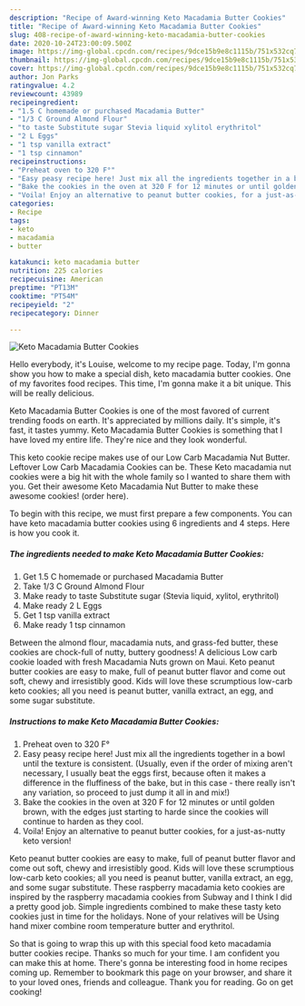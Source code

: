 ```yaml
---
description: "Recipe of Award-winning Keto Macadamia Butter Cookies"
title: "Recipe of Award-winning Keto Macadamia Butter Cookies"
slug: 408-recipe-of-award-winning-keto-macadamia-butter-cookies
date: 2020-10-24T23:00:09.500Z
image: https://img-global.cpcdn.com/recipes/9dce15b9e8c1115b/751x532cq70/keto-macadamia-butter-cookies-recipe-main-photo.jpg
thumbnail: https://img-global.cpcdn.com/recipes/9dce15b9e8c1115b/751x532cq70/keto-macadamia-butter-cookies-recipe-main-photo.jpg
cover: https://img-global.cpcdn.com/recipes/9dce15b9e8c1115b/751x532cq70/keto-macadamia-butter-cookies-recipe-main-photo.jpg
author: Jon Parks
ratingvalue: 4.2
reviewcount: 43989
recipeingredient:
- "1.5 C homemade or purchased Macadamia Butter"
- "1/3 C Ground Almond Flour"
- "to taste Substitute sugar Stevia liquid xylitol erythritol"
- "2 L Eggs"
- "1 tsp vanilla extract"
- "1 tsp cinnamon"
recipeinstructions:
- "Preheat oven to 320 F°"
- "Easy peasy recipe here! Just mix all the ingredients together in a bowl until the texture is consistent. (Usually, even if the order of mixing aren&#39;t necessary, I usually beat the eggs first, because often it makes a difference in the fluffiness of the bake, but in this case - there really isn&#39;t any variation, so proceed to just dump it all in and mix!)"
- "Bake the cookies in the oven at 320 F for 12 minutes or until golden brown, with the edges just starting to harde since the cookies will continue to harden as they cool."
- "Voila! Enjoy an alternative to peanut butter cookies, for a just-as-nutty keto version!"
categories:
- Recipe
tags:
- keto
- macadamia
- butter

katakunci: keto macadamia butter 
nutrition: 225 calories
recipecuisine: American
preptime: "PT13M"
cooktime: "PT54M"
recipeyield: "2"
recipecategory: Dinner

---
```



![Keto Macadamia Butter Cookies](https://img-global.cpcdn.com/recipes/9dce15b9e8c1115b/751x532cq70/keto-macadamia-butter-cookies-recipe-main-photo.jpg)

Hello everybody, it's Louise, welcome to my recipe page. Today, I'm gonna show you how to make a special dish, keto macadamia butter cookies. One of my favorites food recipes. This time, I'm gonna make it a bit unique. This will be really delicious.

Keto Macadamia Butter Cookies is one of the most favored of current trending foods on earth. It's appreciated by millions daily. It's simple, it's fast, it tastes yummy. Keto Macadamia Butter Cookies is something that I have loved my entire life. They're nice and they look wonderful.

This keto cookie recipe makes use of our Low Carb Macadamia Nut Butter. Leftover Low Carb Macadamia Cookies can be. These Keto macadamia nut cookies were a big hit with the whole family so I wanted to share them with you. Get their awesome Keto Macadamia Nut Butter to make these awesome cookies! (order here).


To begin with this recipe, we must first prepare a few components. You can have keto macadamia butter cookies using 6 ingredients and 4 steps. Here is how you cook it.

<!--inarticleads1-->

##### The ingredients needed to make Keto Macadamia Butter Cookies:

1. Get 1.5 C homemade or purchased Macadamia Butter
1. Take 1/3 C Ground Almond Flour
1. Make ready to taste Substitute sugar (Stevia liquid, xylitol, erythritol)
1. Make ready 2 L Eggs
1. Get 1 tsp vanilla extract
1. Make ready 1 tsp cinnamon


Between the almond flour, macadamia nuts, and grass-fed butter, these cookies are chock-full of nutty, buttery goodness! A delicious Low carb cookie loaded with fresh Macadamia Nuts grown on Maui. Keto peanut butter cookies are easy to make, full of peanut butter flavor and come out soft, chewy and irresistibly good. Kids will love these scrumptious low-carb keto cookies; all you need is peanut butter, vanilla extract, an egg, and some sugar substitute. 

<!--inarticleads2-->

##### Instructions to make Keto Macadamia Butter Cookies:

1. Preheat oven to 320 F°
1. Easy peasy recipe here! Just mix all the ingredients together in a bowl until the texture is consistent. (Usually, even if the order of mixing aren&#39;t necessary, I usually beat the eggs first, because often it makes a difference in the fluffiness of the bake, but in this case - there really isn&#39;t any variation, so proceed to just dump it all in and mix!)
1. Bake the cookies in the oven at 320 F for 12 minutes or until golden brown, with the edges just starting to harde since the cookies will continue to harden as they cool.
1. Voila! Enjoy an alternative to peanut butter cookies, for a just-as-nutty keto version!


Keto peanut butter cookies are easy to make, full of peanut butter flavor and come out soft, chewy and irresistibly good. Kids will love these scrumptious low-carb keto cookies; all you need is peanut butter, vanilla extract, an egg, and some sugar substitute. These raspberry macadamia keto cookies are inspired by the raspberry macadamia cookies from Subway and I think I did a pretty good job. Simple ingredients combined to make these tasty keto cookies just in time for the holidays. None of your relatives will be Using hand mixer combine room temperature butter and erythritol. 

So that is going to wrap this up with this special food keto macadamia butter cookies recipe. Thanks so much for your time. I am confident you can make this at home. There's gonna be interesting food in home recipes coming up. Remember to bookmark this page on your browser, and share it to your loved ones, friends and colleague. Thank you for reading. Go on get cooking!
